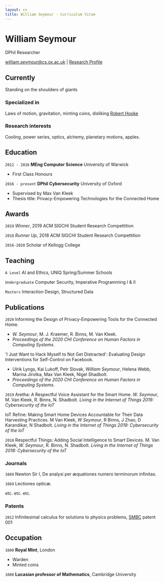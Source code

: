 ```yaml
---
layout: cv
title: William Seymour - Curriculum Vitae
---
```

# William Seymour
DPhil Researcher

<div id="webaddress">
<a href="william.seymour@cs.ox.ac.uk">william.seymour@cs.ox.ac.uk</a>
| <a href="https://www.cs.ox.ac.uk/people/william.seymour/">Research Profile</a>
</div>


## Currently

Standing on the shoulders of giants

### Specialized in

Laws of motion, gravitation, minting coins, disliking [Robert Hooke](http://en.wikipedia.org/wiki/Robert_Hooke)


### Research interests

Cooling, power series, optics, alchemy, planetary motions, apples.


## Education

`2012 - 2016`
__MEng Computer Science__ University of Warwick
- First Class Honours

`2016 - present`
__DPhil Cybersecurity__ University of Oxford
- Supervised by Max Van Kleek
- Thesis title: Privacy-Empowering Technologies for the Connected Home

## Awards

`2019`
*Winner*, 2019 ACM SIGCHI Student Research Compettition

`2018` 
*Runner Up*, 2018 ACM SIGCHI Student Research Compettition

`2016-2020`
Scholar of Kellogg College

## Teaching
`A Level`
AI and Ethics, UNIQ Spring/Summer Schools

`Undergraduate`
Computer Security, Imperative Programming I & II

`Masters`
Interaction Design, Structured Data

## Publications

`2020`
Informing the Design of Privacy-Empowering Tools for the Connected Home.
- *W. Seymour*, M. J. Kraemer, R. Binns, M. Van Kleek.
- *Proceedings of the 2020 CHI Conference on Human Factors in Computing Systems*.

'I Just Want to Hack Myself to Not Get Distracted': Evaluating Design Interventions for Self-Control on Facebook.
- Ulrik Lyngs, Kai Lukoff, Petr Slovak, *William Seymour*, Helena Webb, Marina Jirotka, Max Van Kleek, Nigel Shadbolt.
- *Proceedings of the 2020 CHI Conference on Human Factors in Computing Systems*.

`2019`
Aretha: A Respectful Voice Assistant for the Smart Home. *W. Seymour*, M. Van Kleek, R. Binns, N. Shadbolt. *Living in the Internet of Things 2019: Cybersecurity of the IoT*

IoT Refine: Making Smart Home Devices Accountable for Their Data Harvesting Practices. M Van Kleek, *W Seymour*, R Binns, J Zhao, D Karandikar, N Shadbolt. *Living in the Internet of Things 2019: Cybersecurity of the IoT*

`2018`
Respectful Things: Adding Social Intelligence to Smart Devices. M. Van Kleek, *W. Seymour*, R. Binns, N. Shadbolt. *Living in the Internet of Things 2018: Cybersecurity of the IoT*

### Journals

`1669`
Newton Sir I, De analysi per æquationes numero terminorum infinitas. 

`1669`
Lectiones opticæ.

etc. etc. etc.

### Patents

`2012`
Infinitesimal calculus for solutions to physics problems, [SMBC](http://www.techdirt.com/articles/20121011/09312820678/if-patents-had-been-around-time-newton.shtml) patent 001


## Occupation

`1600`
__Royal Mint__, London

- Warden
- Minted coins

`1600`
__Lucasian professor of Mathematics__, Cambridge University



<!-- ### Footer

Last updated: May 2013 -->


